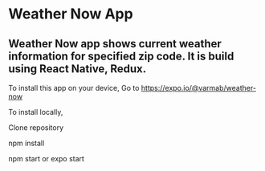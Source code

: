 # Weather Now App
## Weather Now app shows current weather information for specified zip code. It is build using React Native, Redux.

To install this app on your device, Go to https://expo.io/@varmab/weather-now

To install locally,

Clone repository

npm install

npm start or expo start


